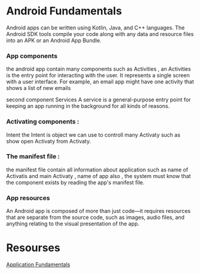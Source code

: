 # Android Fundamentals
Android apps can be written using Kotlin, Java, and C++ languages. The Android SDK tools compile your code along with any data and resource files into an APK or an Android App Bundle.

### App components

the android app contain many components such as Activities , an Activities  is the entry point for interacting with the user. It represents a single screen with a user interface. For example, an email app might have one activity that shows a list of new emails

second component Services  A service is a general-purpose entry point for keeping an app running in the background for all kinds of reasons.

### Activating components : 
Intent  the Intent is object we can use to controll many  Activaty  such as show open Activaty from Activaty.

### The manifest file : 
the  manifest file contain all information about application such as name of Activatis and main Activaty , name of app also , the system must know that the component exists by reading the app's manifest file.


### App resources 
An Android app is composed of more than just code—it requires resources that are separate from the source code, such as images, audio files, and anything relating to the visual presentation of the app.

# Resourses
[Application Fundamentals ](https://developer.android.com/guide/components/fundamentals#Components)